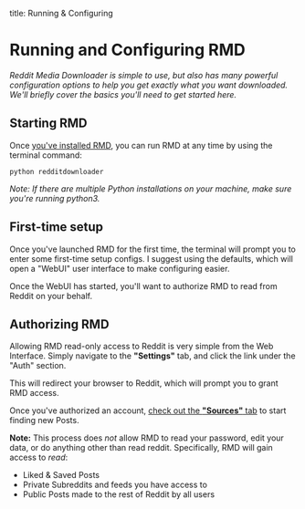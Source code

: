 title: Running & Configuring

# Running and Configuring RMD
*Reddit Media Downloader is simple to use, but also has many powerful configuration options 
to help you get exactly what you want downloaded. 
We'll briefly cover the basics you'll need to get started here.*

## Starting RMD
Once [you've installed RMD](Installing.md), you can run RMD at any time by using the terminal command:

```python redditdownloader```

*Note: If there are multiple Python installations on your machine, make sure you're running python3.*

## First-time setup
Once you've launched RMD for the first time, the terminal will prompt you to enter some first-time setup configs. 
I suggest using the defaults, which will open a "WebUI" user interface to make configuring easier.

Once the WebUI has started, you'll want to authorize RMD to read from Reddit on your behalf.

## Authorizing RMD
Allowing RMD read-only access to Reddit is very simple from the Web Interface.
Simply navigate to the __"Settings"__ tab, and click the link under the "Auth" section.

This will redirect your browser to Reddit, which will prompt you to grant RMD access.

Once you've authorized an account, [check out the __"Sources"__ tab](Sources.md) to start finding new Posts.

**Note:** This process does *not* allow RMD to read your password, edit your data, or do anything other than read reddit.
Specifically, RMD will gain access to *read*:

+ Liked & Saved Posts
+ Private Subreddits and feeds you have access to
+ Public Posts made to the rest of Reddit by all users

